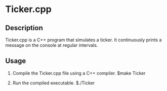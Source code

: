 # Ticker.cpp

## Description
Ticker.cpp is a C++ program that simulates a ticker. It continuously prints a message on the console at regular intervals.

## Usage
1. Compile the Ticker.cpp file using a C++ compiler.
$make Ticker

2. Run the compiled executable.
$./Ticker


